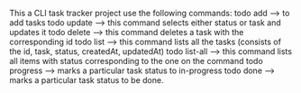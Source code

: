 This a CLI task tracker project
use the following commands: 
todo add <task> --> to add tasks
todo update <id> <field> <value> --> this command selects either status or task and updates it
todo delete <id>  --> this command deletes a task with the corresponding id
todo list --> this command lists all the tasks (consists of the id, task, status, createdAt, updatedAt)
todo list-all <status> --> this command lists all items with status corresponding to the one on the command
todo progress <id> --> marks a particular task status to in-progress
todo done <id> --> marks a particular task status to be done.
